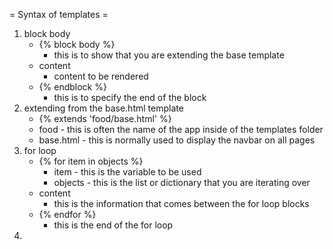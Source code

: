 
= Syntax of templates =
1. block body
	* {% block body %}
		- this is to show that you are extending the base template
	* content
		- content to be rendered
	* {% endblock %}
		- this is to specify the end of the block
2. extending from the base.html template
	* {% extends 'food/base.html' %}
	* food - this is often the name of the app inside of the templates folder
	* base.html - this is normally used to display the navbar on all pages
3. for loop
	* {% for item in objects %}
		- item - this is the variable to be used
		- objects - this is the list or dictionary that you are iterating over
	* content
		- this is the information that comes between the for loop blocks
	* {% endfor %}
		- this is the end of the for loop
4. 
